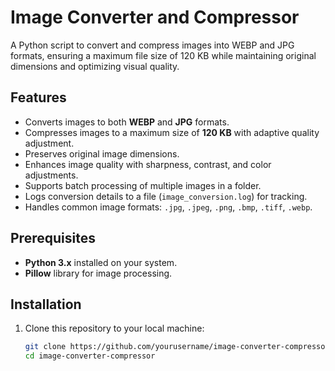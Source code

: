 # Image Converter and Compressor

A Python script to convert and compress images into WEBP and JPG formats, ensuring a maximum file size of 120 KB while maintaining original dimensions and optimizing visual quality.

## Features
- Converts images to both **WEBP** and **JPG** formats.
- Compresses images to a maximum size of **120 KB** with adaptive quality adjustment.
- Preserves original image dimensions.
- Enhances image quality with sharpness, contrast, and color adjustments.
- Supports batch processing of multiple images in a folder.
- Logs conversion details to a file (`image_conversion.log`) for tracking.
- Handles common image formats: `.jpg`, `.jpeg`, `.png`, `.bmp`, `.tiff`, `.webp`.

## Prerequisites
- **Python 3.x** installed on your system.
- **Pillow** library for image processing.

## Installation
1. Clone this repository to your local machine:
   ```bash
   git clone https://github.com/yourusername/image-converter-compressor.git
   cd image-converter-compressor
